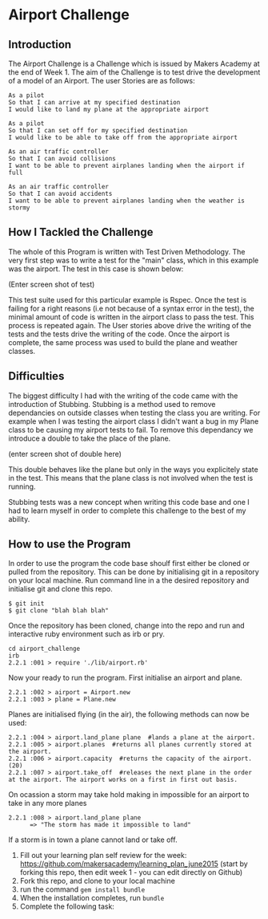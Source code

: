 Airport Challenge
=================

Introduction
---------
The Airport Challenge is a Challenge which is issued by Makers Academy at the end of Week 1. The aim of the Challenge is to test drive the development of a model of an Airport. The user Stories are as follows:

```
As a pilot
So that I can arrive at my specified destination
I would like to land my plane at the appropriate airport

As a pilot
So that I can set off for my specified destination
I would like to be able to take off from the appropriate airport

As an air traffic controller
So that I can avoid collisions
I want to be able to prevent airplanes landing when the airport if full

As an air traffic controller
So that I can avoid accidents
I want to be able to prevent airplanes landing when the weather is stormy
```

How I Tackled the Challenge
-------
The whole of this Program is written with Test Driven Methodology. The very first step was to write a test for the "main" class, which in this example was the airport. The test in this case is shown below:

(Enter screen shot of test)

This test suite used for this particular example is Rspec. Once the test is failing for a right reasons (i.e not because of a syntax error in the test), the minimal amount of code is written in the airport class to pass the test. This process is repeated again. The User stories above drive the writing of the tests and the tests drive the writing of the code. Once the airport is complete, the same process was used to build the plane and weather classes.


Difficulties
-----

The biggest difficulty I had with the writing of the code came with the introduction of Stubbing. Stubbing is a method used to remove dependancies on outside classes when testing the class you are writing. For example when I was testing the airport class I didn't want a bug in my Plane class to be causing my airport tests to fail. To remove this dependancy we introduce a double to take the place of the plane.

(enter screen shot of double here)

This double behaves like the plane but only in the ways you explicitely state in the test. This means that the plane class is not involved when the test is running.

Stubbing tests was a new concept when writing this code base and one I had to learn myself in order to complete this challenge to the best of my ability.

How to use the Program
-----

In order to use the program the code base shoulf first either be cloned or pulled from the repository. This can be done by initialising git in a repository on your local machine. Run command line in a the desired repository and initialise git and clone this repo.

```
$ git init
$ git clone "blah blah blah"
```

Once the repository has been cloned, change into the repo and run and interactive ruby environment such as irb or pry.

```
cd airport_challenge
irb
2.2.1 :001 > require './lib/airport.rb'
```

Now your ready to run the program. First initialise an airport and plane.

```
2.2.1 :002 > airport = Airport.new
2.2.1 :003 > plane = Plane.new
```

Planes are initialised flying (in the air), the following methods can now be used:

```
2.2.1 :004 > airport.land_plane plane  #lands a plane at the airport.
2.2.1 :005 > airport.planes  #returns all planes currently stored at the airport.
2.2.1 :006 > airport.capacity  #returns the capacity of the airport.(20)
2.2.1 :007 > airport.take_off  #releases the next plane in the order at the airport. The airport works on a first in first out basis.
```
On ocassion a storm may take hold making in impossible for an airport to take in any more planes

```
2.2.1 :008 > airport.land_plane plane
      => "The storm has made it impossible to land"  
```
If a storm is in town a plane cannot land or take off. 






1. Fill out your learning plan self review for the week: https://github.com/makersacademy/learning_plan_june2015 (start by forking this repo, then edit week 1 - you can edit directly on Github)
2. Fork this repo, and clone to your local machine
3. run the command `gem install bundle`
4. When the installation completes, run `bundle`
3. Complete the following task:
